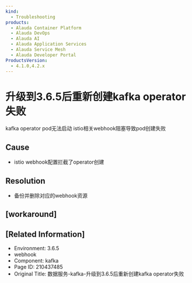 ```yaml
---
kind:
  - Troubleshooting
products:
  - Alauda Container Platform
  - Alauda DevOps
  - Alauda AI
  - Alauda Application Services
  - Alauda Service Mesh
  - Alauda Developer Portal
ProductsVersion:
  - 4.1.0,4.2.x
---
```

<!-- A type of document that involves encountering a fault, diagnosing it, performing root cause analysis, and providing solutions. -->

# 升级到3.6.5后重新创建kafka operator失败

kafka operator pod无法启动 istio相关webhook阻塞导致pod创建失败

## Cause
- istio webhook配置拦截了operator创建

## Resolution
- 备份并删除对应的webhook资源

## [workaround]

## [Related Information]
- Environment: 3.6.5
- webhook
- Component: kafka
- Page ID: 210437485
- Original Title: 数据服务-kafka-升级到3.6.5后重新创建kafka operator失败
